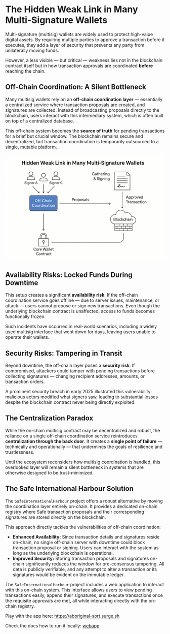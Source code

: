 # The Hidden Weak Link in Many Multi-Signature Wallets

Multi-signature (multisig) wallets are widely used to protect high-value digital assets. By requiring multiple parties to approve a transaction before it executes, they add a layer of security that prevents any party from unilaterally moving funds.

However, a less visible — but critical — weakness lies not in the blockchain contract itself but in how transaction approvals are coordinated **before** reaching the chain.

## Off-Chain Coordination: A Silent Bottleneck

Many multisig wallets rely on an **off-chain coordination layer** — essentially a centralized service where transaction proposals are created, and signatures are collected. Instead of broadcasting proposals directly to the blockchain, users interact with this intermediary system, which is often built on top of a centralized database.

This off-chain system becomes the **source of truth** for pending transactions for a brief but crucial window. The blockchain remains secure and decentralized, but transaction coordination is temporarily outsourced to a single, mutable platform.

<img src="assets/lifecycle.png" alt="Transaction Lifecycle" />

## Availability Risks: Locked Funds During Downtime

This setup creates a significant **availability risk**. If the off-chain coordination service goes offline — due to server issues, maintenance, or attack — users cannot propose or sign new transactions. Even though the underlying blockchain contract is unaffected, access to funds becomes functionally frozen.

Such incidents have occurred in real-world scenarios, including a widely used multisig interface that went down for days, leaving users unable to operate their wallets.

## Security Risks: Tampering in Transit

Beyond downtime, the off-chain layer poses a **security risk**. If compromised, attackers could tamper with pending transactions before collecting signatures — changing recipient addresses, amounts, or transaction orders.

A prominent security breach in early 2025 illustrated this vulnerability: malicious actors modified what signers saw, leading to substantial losses despite the blockchain contract never being directly exploited.

## The Centralization Paradox

While the on-chain multisig contract may be decentralized and robust, the reliance on a single off-chain coordination service reintroduces **centralization through the back door**. It creates a **single point of failure** — technically and operationally — that undermines the goals of resilience and trustlessness.

Until the ecosystem reconsiders how multisig coordination is handled, this overlooked layer will remain a silent bottleneck in systems that are otherwise designed to be trust-minimized.

## The Safe International Harbour Solution

The `SafeInternationalHarbour` project offers a robust alternative by moving the coordination layer entirely on-chain. It provides a dedicated on-chain registry where Safe transaction proposals and their corresponding signatures are stored directly on the blockchain.

This approach directly tackles the vulnerabilities of off-chain coordination:

*   **Enhanced Availability:** Since transaction details and signatures reside on-chain, no single off-chain server with downtime could block transaction proposal or signing. Users can interact with the system as long as the underlying blockchain is operational.
*   **Improved Security:** Storing transaction proposals and signatures on-chain significantly reduces the window for pre-consensus tampering. All data is publicly verifiable, and any attempt to alter a transaction or its signatures would be evident on the immutable ledger.

The `SafeInternationalHarbour` project includes a web application to interact with this on-chain system. This interface allows users to view pending transactions easily, append their signatures, and execute transactions once the requisite approvals are met, all while interacting directly with the on-chain registry.

Play with the app here: https://aboriginal-sort.surge.sh

Check the docs how to run it locally: [webapp](./webapp)
